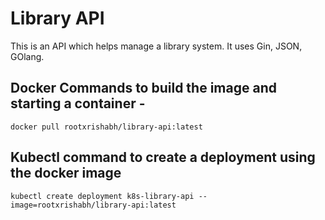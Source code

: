 # Library API

This is an API which helps manage a library system. It uses Gin, JSON, GOlang.

## Docker Commands to build the image and starting a container -

`docker pull rootxrishabh/library-api:latest`

## Kubectl command to create a deployment using the docker image

`kubectl create deployment k8s-library-api --image=rootxrishabh/library-api:latest`
